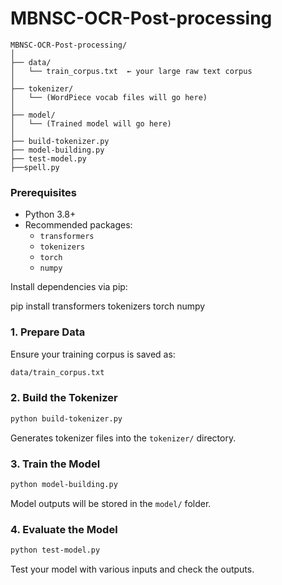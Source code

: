 # MBNSC-OCR-Post-processing
```
MBNSC-OCR-Post-processing/
│
├── data/
│   └── train_corpus.txt  ← your large raw text corpus
│
├── tokenizer/
│   └── (WordPiece vocab files will go here)
│
├── model/
│   └── (Trained model will go here)
│
├── build-tokenizer.py
├── model-building.py
├── test-model.py
├──spell.py
```


### Prerequisites

- Python 3.8+
- Recommended packages:
  - `transformers`
  - `tokenizers`
  - `torch`
  - `numpy`

Install dependencies via pip:

pip install transformers tokenizers torch numpy

### 1. Prepare Data

Ensure your training corpus is saved as:

```bash
data/train_corpus.txt
```

### 2. Build the Tokenizer

```bash
python build-tokenizer.py
```

Generates tokenizer files into the `tokenizer/` directory.

### 3. Train the Model

```bash
python model-building.py
```

Model outputs will be stored in the `model/` folder.

### 4. Evaluate the Model

```bash
python test-model.py
```

Test your model with various inputs and check the outputs.
